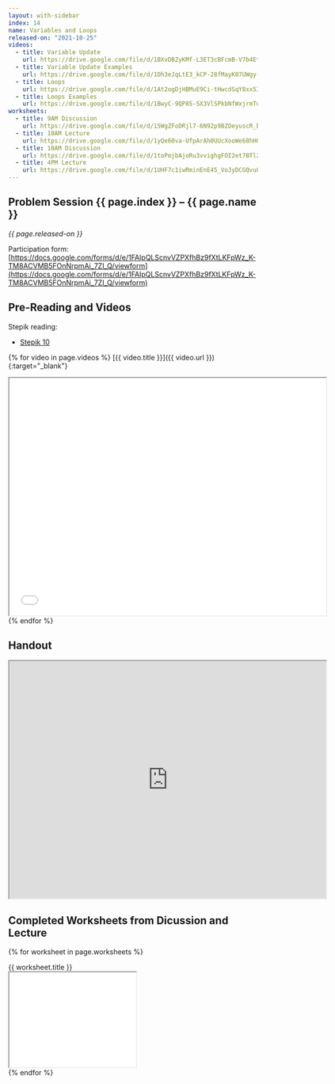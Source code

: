 ```yaml
---
layout: with-sidebar
index: 14
name: Variables and Loops
released-on: "2021-10-25"
videos:
  - title: Variable Update
    url: https://drive.google.com/file/d/1BXvDBZyKMf-L3ET3cBFcmB-V7b4Et7yf
  - title: Variable Update Examples
    url: https://drive.google.com/file/d/1Dh3eJqLtE3_kCP-28fMayK07UWgy-7Xp
  - title: Loops
    url: https://drive.google.com/file/d/1At2ogDjHBMuE9Ci-tHwcdSqY8xx5I3r1
  - title: Loops Examples
    url: https://drive.google.com/file/d/1BwyC-9QP85-SX3VlSPkbNfWxjrmTd4dT
worksheets:
  - title: 9AM Discussion
    url: https://drive.google.com/file/d/15WgZFoDRjl7-6N92p9BZOeyuscR_bJdl
  - title: 10AM Lecture
    url: https://drive.google.com/file/d/1yQe60va-UfpArAh0UUcXooWe68hHOozQ
  - title: 10AM Discussion
    url: https://drive.google.com/file/d/1toPmjbAjoRu3vvighgFOI2et7BTl202r
  - title: 4PM Lecture
    url: https://drive.google.com/file/d/1UHF7c1iwRminEnE45_VoJyDCGQvu0rWX
---
```


## Problem Session {{ page.index }} – {{ page.name }}

_{{ page.released-on }}_

Participation form: [https://docs.google.com/forms/d/e/1FAIpQLScnvVZPXfhBz9fXtLKFpWz_K-TM8ACVMB5FOnNrpmAi_7ZI_Q/viewform](https://docs.google.com/forms/d/e/1FAIpQLScnvVZPXfhBz9fXtLKFpWz_K-TM8ACVMB5FOnNrpmAi_7ZI_Q/viewform)

## Pre-Reading and Videos

Stepik reading:
- [Stepik 10](https://stepik.org/lesson/579629/step/1?unit=574279)

{% for video in page.videos %}
[{{ video.title }}]({{ video.url }}){:target="_blank"}

<iframe src="{{ video.url }}/preview" width="640" height="480" allow="autoplay"></iframe>
{% endfor %}

## Handout

<iframe src="https://drive.google.com/file/d/16kwLwctsZ5QdZTXyRqa_dzc22KviuK_f/preview" width="640" height="480" allow="autoplay"></iframe>

## Completed Worksheets from Dicussion and Lecture

{% for worksheet in page.worksheets %}
<div class="worksheetBox">
{{ worksheet.title }}
<br>
<iframe src="{{ worksheet.url }}/preview" width="256" height="192" allow="autoplay"></iframe>
</div>
{% endfor %}
